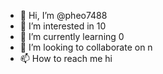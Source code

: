 - 👋 Hi, I’m @pheo7488
- 👀 I’m interested in 10
- 🌱 I’m currently learning 0
- 💞️ I’m looking to collaborate on n
- 📫 How to reach me hi

<!---
pheo7488/pheo7488 is a ✨ special ✨ repository because its `README.md` (this file) appears on your GitHub profile.
You can click the Preview link to take a look at your changes.
--->

